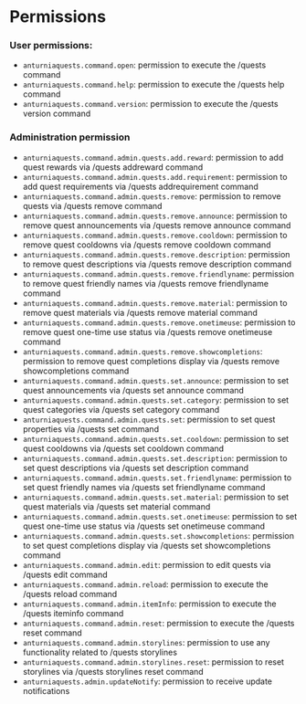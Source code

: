 # Permissions

### User permissions:
- `anturniaquests.command.open`: permission to execute the /quests command
- `anturniaquests.command.help`: permission to execute the /quests help command
- `anturniaquests.command.version`: permission to execute the /quests version command

### Administration permission
- `anturniaquests.command.admin.quests.add.reward`: permission to add quest rewards via /quests addreward command
- `anturniaquests.command.admin.quests.add.requirement`: permission to add quest requirements via /quests addrequirement command
- `anturniaquests.command.admin.quests.remove`: permission to remove quests via /quests remove command
- `anturniaquests.command.admin.quests.remove.announce`: permission to remove quest announcements via /quests remove announce command
- `anturniaquests.command.admin.quests.remove.cooldown`: permission to remove quest cooldowns via /quests remove cooldown command
- `anturniaquests.command.admin.quests.remove.description`: permission to remove quest descriptions via /quests remove description command
- `anturniaquests.command.admin.quests.remove.friendlyname`: permission to remove quest friendly names via /quests remove friendlyname command
- `anturniaquests.command.admin.quests.remove.material`: permission to remove quest materials via /quests remove material command
- `anturniaquests.command.admin.quests.remove.onetimeuse`: permission to remove quest one-time use status via /quests remove onetimeuse command
- `anturniaquests.command.admin.quests.remove.showcompletions`: permission to remove quest completions display via /quests remove showcompletions command
- `anturniaquests.command.admin.quests.set.announce`: permission to set quest announcements via /quests set announce command
- `anturniaquests.command.admin.quests.set.category`: permission to set quest categories via /quests set category command
- `anturniaquests.command.admin.quests.set`: permission to set quest properties via /quests set command
- `anturniaquests.command.admin.quests.set.cooldown`: permission to set quest cooldowns via /quests set cooldown command
- `anturniaquests.command.admin.quests.set.description`: permission to set quest descriptions via /quests set description command
- `anturniaquests.command.admin.quests.set.friendlyname`: permission to set quest friendly names via /quests set friendlyname command
- `anturniaquests.command.admin.quests.set.material`: permission to set quest materials via /quests set material command
- `anturniaquests.command.admin.quests.set.onetimeuse`: permission to set quest one-time use status via /quests set onetimeuse command
- `anturniaquests.command.admin.quests.set.showcompletions`: permission to set quest completions display via /quests set showcompletions command
- `anturniaquests.command.admin.edit`: permission to edit quests via /quests edit command
- `anturniaquests.command.admin.reload`: permission to execute the /quests reload command
- `anturniaquests.command.admin.itemInfo`: permission to execute the /quests iteminfo command
- `anturniaquests.command.admin.reset`: permission to execute the /quests reset command
- `anturniaquests.command.admin.storylines`: permission to use any functionality related to /quests storylines
- `anturniaquests.command.admin.storylines.reset`: permission to reset storylines via /quests storylines reset command
- `anturniaquests.admin.updateNotify`: permission to receive update notifications